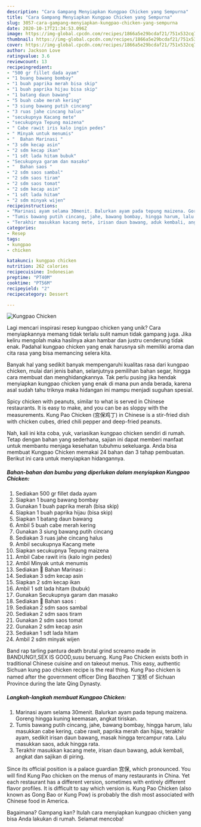 ```yaml
---
description: "Cara Gampang Menyiapkan Kungpao Chicken yang Sempurna"
title: "Cara Gampang Menyiapkan Kungpao Chicken yang Sempurna"
slug: 3057-cara-gampang-menyiapkan-kungpao-chicken-yang-sempurna
date: 2020-10-17T21:34:53.096Z
image: https://img-global.cpcdn.com/recipes/1866a5e29bcdaf21/751x532cq70/kungpao-chicken-foto-resep-utama.jpg
thumbnail: https://img-global.cpcdn.com/recipes/1866a5e29bcdaf21/751x532cq70/kungpao-chicken-foto-resep-utama.jpg
cover: https://img-global.cpcdn.com/recipes/1866a5e29bcdaf21/751x532cq70/kungpao-chicken-foto-resep-utama.jpg
author: Jackson Love
ratingvalue: 3.6
reviewcount: 13
recipeingredient:
- "500 gr fillet dada ayam"
- "1 buang bawang bombay"
- "1 buah paprika merah bisa skip"
- "1 buah paprika hijau bisa skip"
- "1 batang daun bawang"
- "5 buah cabe merah kering"
- "3 siung bawang putih cincang"
- "3 ruas jahe cincang halus"
- "secukupnya Kacang mete"
- "secukupnya Tepung maizena"
- " Cabe rawit iris kalo ingin pedes"
- " Minyak untuk menumis"
- "  Bahan Marinasi "
- "3 sdm kecap asin"
- "2 sdm kecap ikan"
- "1 sdt lada hitam bubuk"
- "Secukupnya garam dan masako"
- "  Bahan saos "
- "2 sdm saos sambal"
- "2 sdm saos tiram"
- "2 sdm saos tomat"
- "2 sdm kecap asin"
- "1 sdt lada hitam"
- "2 sdm minyak wijen"
recipeinstructions:
- "Marinasi ayam selama 30menit. Balurkan ayam pada tepung maizena. Goreng hingga kuning keemasan, angkat tiriskan."
- "Tumis bawang putih cincang, jahe, bawang bombay, hingga harum, lalu masukkan cabe kering, cabe rawit, paprika merah dan hijau, terakhir ayam, sedikit irisan daun bawang, masak hingga tercampur rata. Lalu masukkan saos, aduk hingga rata."
- "Terakhir masukkan kacang mete, irisan daun bawang, aduk kembali, angkat dan sajikan di piring."
categories:
- Resep
tags:
- kungpao
- chicken

katakunci: kungpao chicken 
nutrition: 262 calories
recipecuisine: Indonesian
preptime: "PT40M"
cooktime: "PT56M"
recipeyield: "2"
recipecategory: Dessert

---
```



![Kungpao Chicken](https://img-global.cpcdn.com/recipes/1866a5e29bcdaf21/751x532cq70/kungpao-chicken-foto-resep-utama.jpg)

Lagi mencari inspirasi resep kungpao chicken yang unik? Cara menyiapkannya memang tidak terlalu sulit namun tidak gampang juga. Jika keliru mengolah maka hasilnya akan hambar dan justru cenderung tidak enak. Padahal kungpao chicken yang enak harusnya sih memiliki aroma dan cita rasa yang bisa memancing selera kita.

Banyak hal yang sedikit banyak mempengaruhi kualitas rasa dari kungpao chicken, mulai dari jenis bahan, selanjutnya pemilihan bahan segar, hingga cara membuat dan menghidangkannya. Tak perlu pusing jika hendak menyiapkan kungpao chicken yang enak di mana pun anda berada, karena asal sudah tahu triknya maka hidangan ini mampu menjadi suguhan spesial.

Spicy chicken with peanuts, similar to what is served in Chinese restaurants. It is easy to make, and you can be as sloppy with the measurements. Kung Pao Chicken (宫保鸡丁) in Chinese is a stir-fried dish with chicken cubes, dried chili pepper and deep-fried peanuts.


Nah, kali ini kita coba, yuk, variasikan kungpao chicken sendiri di rumah. Tetap dengan bahan yang sederhana, sajian ini dapat memberi manfaat untuk membantu menjaga kesehatan tubuhmu sekeluarga. Anda bisa membuat Kungpao Chicken memakai 24 bahan dan 3 tahap pembuatan. Berikut ini cara untuk menyiapkan hidangannya.

<!--inarticleads1-->

##### Bahan-bahan dan bumbu yang diperlukan dalam menyiapkan Kungpao Chicken:

1. Sediakan 500 gr fillet dada ayam
1. Siapkan 1 buang bawang bombay
1. Gunakan 1 buah paprika merah (bisa skip)
1. Siapkan 1 buah paprika hijau (bisa skip)
1. Siapkan 1 batang daun bawang
1. Ambil 5 buah cabe merah kering
1. Gunakan 3 siung bawang putih cincang
1. Sediakan 3 ruas jahe cincang halus
1. Ambil secukupnya Kacang mete
1. Siapkan secukupnya Tepung maizena
1. Ambil  Cabe rawit iris (kalo ingin pedes)
1. Ambil  Minyak untuk menumis
1. Sediakan  🌻 Bahan Marinasi :
1. Sediakan 3 sdm kecap asin
1. Siapkan 2 sdm kecap ikan
1. Ambil 1 sdt lada hitam (bubuk)
1. Gunakan Secukupnya garam dan masako
1. Sediakan  🌻 Bahan saos :
1. Sediakan 2 sdm saos sambal
1. Sediakan 2 sdm saos tiram
1. Gunakan 2 sdm saos tomat
1. Gunakan 2 sdm kecap asin
1. Sediakan 1 sdt lada hitam
1. Ambil 2 sdm minyak wijen


Band rap tarling pantura death brutal grind screamo made in BANDUNG!!,SEX IS GOOD,susu beruang. Kung Pao Chicken exists both in traditional Chinese cuisine and on takeout menus. This easy, authentic Sichuan kung pao chicken recipe is the real thing. Kung Pao chicken is named after the government officer Ding Baozhen 丁宝桢 of Sichuan Province during the late Qing Dynasty. 

<!--inarticleads2-->

##### Langkah-langkah membuat Kungpao Chicken:

1. Marinasi ayam selama 30menit. Balurkan ayam pada tepung maizena. Goreng hingga kuning keemasan, angkat tiriskan.
1. Tumis bawang putih cincang, jahe, bawang bombay, hingga harum, lalu masukkan cabe kering, cabe rawit, paprika merah dan hijau, terakhir ayam, sedikit irisan daun bawang, masak hingga tercampur rata. Lalu masukkan saos, aduk hingga rata.
1. Terakhir masukkan kacang mete, irisan daun bawang, aduk kembali, angkat dan sajikan di piring.


Since its official position is a palace guardian 宫保, which pronounced. You will find Kung Pao chicken on the menus of many restaurants in China. Yet each restaurant has a different version, sometimes with entirely different flavor profiles. It is difficult to say which version is. Kung Pao Chicken (also known as Gong Bao or Kung Pow) is probably the dish most associated with Chinese food in America. 

Bagaimana? Gampang kan? Itulah cara menyiapkan kungpao chicken yang bisa Anda lakukan di rumah. Selamat mencoba!
